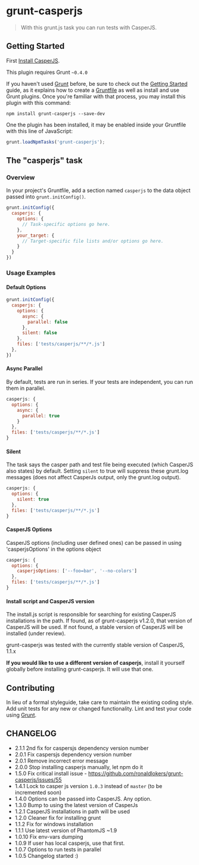# grunt-casperjs

> With this grunt.js task you can run tests with CasperJS.

## Getting Started

First [Install CasperJS](http://casperjs.org/installation.html).

This plugin requires Grunt `~0.4.0`

If you haven't used [Grunt](http://gruntjs.com/) before, be sure to check out the [Getting Started](http://gruntjs.com/getting-started) guide, as it explains how to create a [Gruntfile](http://gruntjs.com/sample-gruntfile) as well as install and use Grunt plugins. Once you're familiar with that process, you may install this plugin with this command:

```shell
npm install grunt-casperjs --save-dev
```

One the plugin has been installed, it may be enabled inside your Gruntfile with this line of JavaScript:

```js
grunt.loadNpmTasks('grunt-casperjs');
```

## The "casperjs" task

### Overview

In your project's Gruntfile, add a section named `casperjs` to the data object passed into `grunt.initConfig()`.

```js
grunt.initConfig({
  casperjs: {
    options: {
      // Task-specific options go here.
    },
    your_target: {
      // Target-specific file lists and/or options go here.
    }
  }
})
```

### Usage Examples

#### Default Options

```js
grunt.initConfig({
  casperjs: {
    options: {
      async: {
        parallel: false
      },
      silent: false
    },
    files: ['tests/casperjs/**/*.js']
  },
})
```

#### Async Parallel

By default, tests are run in series. If your tests are independent, you can run them in parallel.

```javascript
casperjs: {
  options: {
    async: {
      parallel: true
    }
  },
  files: ['tests/casperjs/**/*.js']
}
```

#### Silent

The task says the casper path and test file being executed (which CasperJS also
states) by default. Setting `silent` to true will suppress these grunt.log
messages (does not affect CasperJs output, only the grunt.log output).

```javascript
casperjs: {
  options: {
    silent: true
  },
  files: ['tests/casperjs/**/*.js']
}
```

#### CasperJS Options

CasperJS options (including user defined ones) can be passed in using 'casperjsOptions' in the options object

```javascript
casperjs: {
  options: {
    casperjsOptions: ['--foo=bar', '--no-colors']
  },
  files: ['tests/casperjs/**/*.js']
}
```

#### Install script and CasperJS version

The install.js script is responsible for searching for existing CasperJS installations in the path. If found, as of grunt-casperjs v1.2.0, that version of CasperJS will be used. If not found, a stable version of CasperJS will be installed (under review).

grunt-casperjs was tested with the currently stable version of CasperJS, 1.1.x

**If you would like to use a different version of casperjs**, install it yourself globally before installing grunt-casperjs. It will use that one.

## Contributing

In lieu of a formal styleguide, take care to maintain the existing coding style. Add unit tests for any new or changed functionality. Lint and test your code using [Grunt](http://gruntjs.com/).


## CHANGELOG

* 2.1.1 2nd fix for caspersjs dependency version number
* 2.0.1 Fix caspersjs dependency version number
* 2.0.1 Remove incorrect error message
* 2.0.0 Stop installing casperjs manually, let npm do it
* 1.5.0 Fix critical install issue - https://github.com/ronaldlokers/grunt-casperjs/issues/55
* 1.4.1 Lock to casper js version `1.0.3` instead of `master` (to be incremented soon)
* 1.4.0 Options can be passed into CasperJS. Any option.
* 1.3.0 Bump to using the latest version of CasperJs
* 1.2.1 CasperJS installations in path will be used
* 1.2.0 Cleaner fix for installing grunt
* 1.1.2 Fix for windows installation
* 1.1.1 Use latest version of PhantomJS ~1.9
* 1.0.10 Fix env-vars dumping
* 1.0.9 If user has local casperjs, use that first.
* 1.0.7 Options to run tests in parallel
* 1.0.5 Changelog started :)
